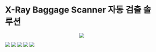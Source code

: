 # X-Ray Baggage Scanner 자동 검출 솔루션
<p align="center"><img src="https://user-images.githubusercontent.com/55044675/146106205-337bca43-eefc-4822-9d6b-c467214ca20d.png"></p>

<img src="https://img.shields.io/badge/Python-3766AB?style=flat-square&logo=Python&logoColor=white"/></a>
<img src="https://img.shields.io/badge/PyTorch-EE4C2C?style=flat-square&logo=PyTorch&logoColor=white"/></a>
<img src="https://img.shields.io/badge/PyTorch Lightning-792EE5?style=flat-square&logo=PyTorch Lightning&logoColor=white"/></a>
<img src="https://img.shields.io/badge/Streamlit-FF4B4B?style=flat-square&logo=Streamlit&logoColor=white"/></a>
<img src="https://img.shields.io/badge/FastAPI-009688?style=flat-square&logo=FastAPI&logoColor=white"/></a>
